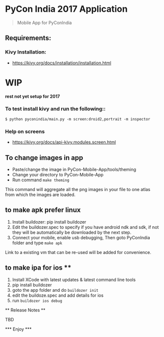 PyCon India 2017 Application 
=======
> Mobile App for PyConIndia

## Requirements:
### Kivy Installation:
-   https://kivy.org/docs/installation/installation.html

WIP
====
**rest not yet setup for 2017**

### To test install kivy and run the following::

    $ python pyconindia/main.py -m screen:droid2,portrait -m inspector

### Help on screens
- https://kivy.org/docs/api-kivy.modules.screen.html

## To change images in app
   - Paste/change the image in PyCon-Mobile-App/tools/theming
   - Change your directory to PyCon-Mobile-App
   - Run command ``make theming`` 

This command will aggregate all the png images in your file to one atlas
from which the images are loaded.

## to make apk **prefer linux**

1. Install buildozer: pip install buildozer
2. Edit the buildozer.spec to specify if you have android ndk and sdk,
   if not they will be automatically be downloaded by the next step.
3. Connect your mobile, enable usb debugging, Then goto PyConIndia
   folder and type `make apk`

Link to a existing vm that can be re-used will be added for convenience.

## to make ipa for ios **

1. Install XCode with latest updates & latest command line tools
2. pip install buildozer
3. goto the app folder and do `buildozer init`
4. edit the buildoze.spec and add details for ios
5. run `buildozer ios debug`

** Release Notes **

TBD

***   Enjoy   ***
